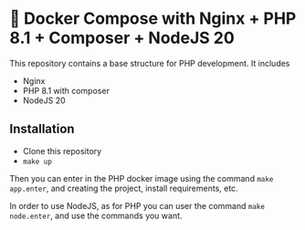 # 🐋 Docker Compose with Nginx + PHP 8.1 + Composer + NodeJS 20

This repository contains a base structure for PHP development. It includes

- Nginx
- PHP 8.1 with composer
- NodeJS 20

## Installation

- Clone this repository
- `make up`

Then you can enter in the PHP docker image using the command `make app.enter`, and creating the project, install requirements, etc.

In order to use NodeJS, as for PHP you can user the command `make node.enter`, and use the commands you want.